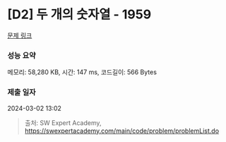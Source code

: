 # [D2] 두 개의 숫자열 - 1959 

[문제 링크](https://swexpertacademy.com/main/code/problem/problemDetail.do?contestProbId=AV5PpoFaAS4DFAUq) 

### 성능 요약

메모리: 58,280 KB, 시간: 147 ms, 코드길이: 566 Bytes

### 제출 일자

2024-03-02 13:02



> 출처: SW Expert Academy, https://swexpertacademy.com/main/code/problem/problemList.do